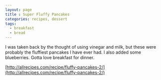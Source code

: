 ```yaml
---
layout: page
title : Super Fluffy Pancakes
categories: recipes, dessert
tags:
  - breakfast
  - bread
---
```


I was taken back by the thought of using vinegar and milk, but these were probably the fluffiest pancakes I have ever had. I also added some blueberries. Gotta love breakfast for dinner.

[http://allrecipes.com/recipe/fluffy-pancakes-2/](http://allrecipes.com/recipe/fluffy-pancakes-2/)
